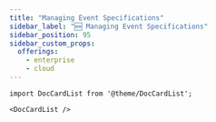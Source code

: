 ```yaml
---
title: "Managing Event Specifications"
sidebar_label: "🆕 Managing Event Specifications"
sidebar_position: 95
sidebar_custom_props:
  offerings:
    - enterprise
    - cloud
---
```


```mdx-code-block
import DocCardList from '@theme/DocCardList';

<DocCardList />
```